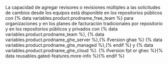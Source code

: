 La capacidad de agregar revisores o revisiones múltiples a las solicitudes de cambios desde los equipos está disponible en los repositorios públicos con {% data variables.product.prodname_free_team %} para organizaciones y en los planes de facturación tradicionales por repositorio y en los repositorios públicos y privados con {% data variables.product.prodname_team %}, {% data variables.product.prodname_ghe_server %},{% ifversion ghae %} {% data variables.product.prodname_ghe_managed %},{% endif %} y {% data variables.product.prodname_ghe_cloud %}. {% ifversion fpt or ghec %}{% data reusables.gated-features.more-info %}{% endif %}

